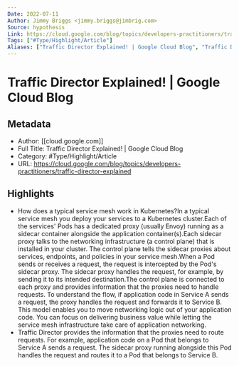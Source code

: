 ```yaml
---
Date: 2022-07-11
Author: Jimmy Briggs <jimmy.briggs@jimbrig.com>
Source: hypothesis
Link: https://cloud.google.com/blog/topics/developers-practitioners/traffic-director-explained
Tags: ["#Type/Highlight/Article"]
Aliases: ["Traffic Director Explained! | Google Cloud Blog", "Traffic Director Explained! | Google Cloud Blog"]
---
```

# Traffic Director Explained! | Google Cloud Blog

## Metadata
- Author: [[cloud.google.com]]
- Full Title: Traffic Director Explained! | Google Cloud Blog
- Category: #Type/Highlight/Article
- URL: https://cloud.google.com/blog/topics/developers-practitioners/traffic-director-explained

## Highlights
- How does a typical service mesh work in Kubernetes?In a typical service mesh you deploy your services to a Kubernetes cluster.Each of the services' Pods has a dedicated proxy (usually Envoy) running as a sidecar container alongside the application container(s).Each sidecar proxy talks to the networking infrastructure (a control plane) that is installed in your cluster. The control plane tells the sidecar proxies about services, endpoints, and policies in your service mesh.When a Pod sends or receives a request, the request is intercepted by the Pod's sidecar proxy. The sidecar proxy handles the request, for example, by sending it to its intended destination.The control plane is connected to each proxy and provides information that the proxies need to handle requests. To understand the flow, if application code in Service A sends a request, the proxy handles the request and forwards it to Service B. This model enables you to move networking logic out of your application code. You can focus on delivering business value while letting the service mesh infrastructure take care of application networking.
- Traffic Director provides the information that the proxies need to route requests. For example, application code on a Pod that belongs to Service A sends a request. The sidecar proxy running alongside this Pod handles the request and routes it to a Pod that belongs to Service B.
